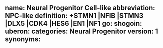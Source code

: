 name: Neural Progenitor Cell-like
abbreviation: NPC-like
definition: +STMN1 |NFIB |STMN3 |DLX5 |CDK4 |HES6 |EN1 |NF1
go: 
shogoin: 
uberon: 
categories: Neural Progenitor
version: 1 
synonyms:
---
